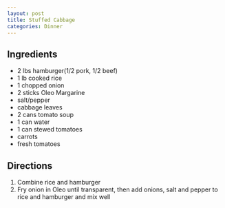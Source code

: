 ```yaml
---
layout: post
title: Stuffed Cabbage
categories: Dinner
---
```


## Ingredients 

- 2 lbs hamburger(1/2 pork, 1/2 beef)
- 1 lb cooked rice
- 1 chopped onion
- 2 sticks Oleo Margarine
- salt/pepper
- cabbage leaves
- 2 cans tomato soup
- 1 can water
- 1 can stewed tomatoes
- carrots
- fresh tomatoes

## Directions

1. Combine rice and hamburger
2. Fry onion in Oleo until transparent, then add onions, salt and pepper to rice and hamburger and mix well

